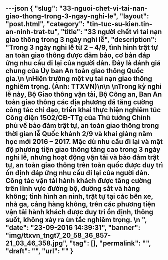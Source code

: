 ---json
{
    "slug": "33-nguoi-chet-vi-tai-nan-giao-thong-trong-3-ngay-nghi-le",
    "layout": "post.html",
    "category": "tin-tuc-su-kien.tin-an-ninh-trat-tu",
    "title": "33 người chết vì tai nạn giao thông trong 3 ngày nghỉ lễ",
    "description": "Trong 3 ngày nghỉ lễ từ 2 – 4/9, tình hình trật tự an toàn giao thông được đảm bảo, cơ bản đáp ứng nhu cầu đi lại của người dân. Đây là đánh giá chung của Ủy ban An toàn giao thông Quốc gia.\n \nHiện trường một vụ tai nạn giao thông nghiêm trọng. (Ảnh: TTXVN)\n\n \nTrong kỳ nghỉ lễ này, Bộ Giao thông vận tải, Bộ Công an, Ban An toàn giao thông các địa phương đã tăng cường công tác chỉ đạo, triển khai thực hiện nghiêm túc Công điện 1502/CĐ-TTg của Thủ tướng Chính phủ về bảo đảm trật tự, an toàn giao thông trong thời gian lễ Quốc khánh 2/9 và khai giảng năm học mới 2016 – 2017. Mặc dù nhu cầu đi lại và mật độ phương tiện giao thông tăng cao trong 3 ngày nghỉ lễ, nhưng hoạt động vận tải và bảo đảm trật tự, an toàn giao thông trên toàn quốc được duy trì ổn định đáp ứng nhu cầu đi lại của người dân. Công tác vận tải hành khách được tăng cường trên lĩnh vực đường bộ, đường sắt và hàng không; tình hình an ninh, trật tự tại các bến xe, nhà ga, cảng hàng không, trên các phương tiện vận tải hành khách được duy trì ổn định, thông suốt, không xảy ra ùn tắc nghiêm trọng. \n ",
    "date": "23-09-2016 14:39:31",
    "banner": "img/ttxvn_tngt7_20_58_36_857-21_03_46_358.jpg",
    "tag": [],
    "permalink": "",
    "draft": "",
    "url": ""
}
---
